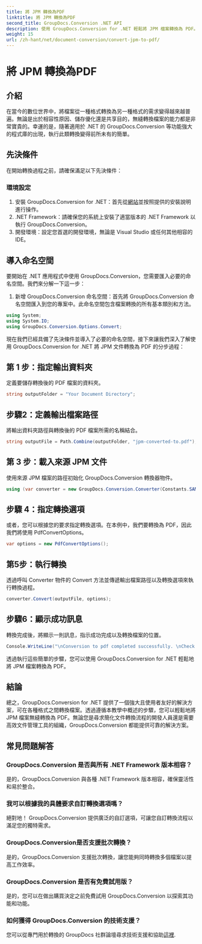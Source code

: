 ```yaml
---
title: 將 JPM 轉換為PDF
linktitle: 將 JPM 轉換為PDF
second_title: GroupDocs.Conversion .NET API
description: 使用 GroupDocs.Conversion for .NET 輕鬆將 JPM 檔案轉換為 PDF。輕鬆簡化您的文件轉換過程。
weight: 15
url: /zh-hant/net/document-conversion/convert-jpm-to-pdf/
---
```


# 將 JPM 轉換為PDF

## 介紹
在當今的數位世界中，將檔案從一種格式轉換為另一種格式的需求變得越來越普遍。無論是出於相容性原因、儲存優化還是共享目的，無縫轉換檔案的能力都是非常寶貴的。幸運的是，隨著適用於 .NET 的 GroupDocs.Conversion 等功能強大的程式庫的出現，執行此類轉換變得前所未有的簡單。
## 先決條件
在開始轉換過程之前，請確保滿足以下先決條件：
### 環境設定
1. 安裝 GroupDocs.Conversion for .NET：首先從[網站](https://releases.groupdocs.com/conversion/net/)並按照提供的安裝說明進行操作。
2. .NET Framework：請確保您的系統上安裝了適當版本的 .NET Framework 以執行 GroupDocs.Conversion。
3. 開發環境：設定您首選的開發環境，無論是 Visual Studio 或任何其他相容的 IDE。

## 導入命名空間
要開始在 .NET 應用程式中使用 GroupDocs.Conversion，您需要匯入必要的命名空間。我們來分解一下這一步：

1. 新增 GroupDocs.Conversion 命名空間：首先將 GroupDocs.Conversion 命名空間匯入到您的專案中。此命名空間包含檔案轉換的所有基本類別和方法。
```csharp
using System;
using System.IO;
using GroupDocs.Conversion.Options.Convert;
```

現在我們已經具備了先決條件並導入了必要的命名空間，接下來讓我們深入了解使用 GroupDocs.Conversion for .NET 將 JPM 文件轉換為 PDF 的分步過程：

## 第 1 步：指定輸出資料夾
定義要儲存轉換後的 PDF 檔案的資料夾。
```csharp
string outputFolder = "Your Document Directory";
```
## 步驟2：定義輸出檔案路徑
將輸出資料夾路徑與轉換後的 PDF 檔案所需的名稱結合。
```csharp
string outputFile = Path.Combine(outputFolder, "jpm-converted-to.pdf");
```
## 第 3 步：載入來源 JPM 文件
使用來源 JPM 檔案的路徑初始化 GroupDocs.Conversion 轉換器物件。
```csharp
using (var converter = new GroupDocs.Conversion.Converter(Constants.SAMPLE_JPM))
```
## 步驟 4：指定轉換選項
或者，您可以根據您的要求指定轉換選項。在本例中，我們要轉換為 PDF，因此我們將使用 PdfConvertOptions。
```csharp
var options = new PdfConvertOptions();
```
## 第5步：執行轉換
透過呼叫 Converter 物件的 Convert 方法並傳遞輸出檔案路徑以及轉換選項來執行轉換過程。
```csharp
converter.Convert(outputFile, options);
```
## 步驟6：顯示成功訊息
轉換完成後，將顯示一則訊息，指示成功完成以及轉換檔案的位置。
```csharp
Console.WriteLine("\nConversion to pdf completed successfully. \nCheck output in {0}", outputFolder);
```
透過執行這些簡單的步驟，您可以使用 GroupDocs.Conversion for .NET 輕鬆地將 JPM 檔案轉換為 PDF。

## 結論
總之，GroupDocs.Conversion for .NET 提供了一個強大且使用者友好的解決方案，可在各種格式之間轉換檔案。透過遵循本教學中概述的步驟，您可以輕鬆地將 JPM 檔案無縫轉換為 PDF。無論您是尋求簡化文件轉換流程的開發人員還是需要高效文件管理工具的組織，GroupDocs.Conversion 都能提供可靠的解決方案。
## 常見問題解答
### GroupDocs.Conversion 是否與所有 .NET Framework 版本相容？
是的，GroupDocs.Conversion 與各種 .NET Framework 版本相容，確保靈活性和易於整合。
### 我可以根據我的具體要求自訂轉換選項嗎？
絕對地！ GroupDocs.Conversion 提供廣泛的自訂選項，可讓您自訂轉換流程以滿足您的獨特需求。
### GroupDocs.Conversion是否支援批次轉換？
是的，GroupDocs.Conversion 支援批次轉換，讓您能夠同時轉換多個檔案以提高工作效率。
### GroupDocs.Conversion 是否有免費試用版？
是的，您可以在做出購買決定之前免費試用 GroupDocs.Conversion 以探索其功能和功能。
### 如何獲得 GroupDocs.Conversion 的技術支援？
您可以從專門用於轉換的 GroupDocs 社群論壇尋求技術支援和協助[這裡](https://forum.groupdocs.com/c/conversion/11).